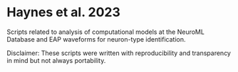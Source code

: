 # Haynes et al. 2023

Scripts related to analysis of computational models at the NeuroML Database and EAP waveforms for neuron-type identification.

Disclaimer: These scripts were written with reproducibility and transparency in mind but not always portability.

